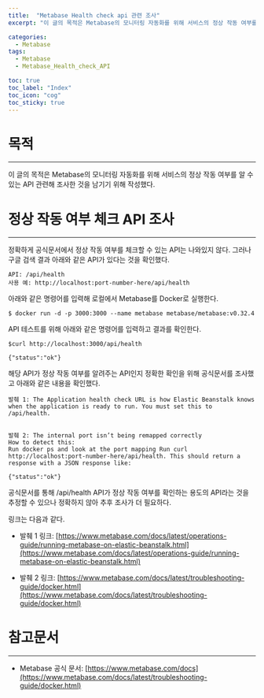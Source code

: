 ```yaml
---
title:  "Metabase Health check api 관련 조사"
excerpt: "이 글의 목적은 Metabase의 모니터링 자동화를 위해 서비스의 정상 작동 여부를 알 수 있는 API 관련해 조사한 것을 남기기 위해 작성했다. "

categories:
  - Metabase
tags:
  - Metabase
  - Metabase_Health_check_API

toc: true
toc_label: "Index"
toc_icon: "cog"
toc_sticky: true
---
```


목적
==

* * *

이 글의 목적은 Metabase의 모니터링 자동화를 위해 서비스의 정상 작동 여부를 알 수 있는 API 관련해 조사한 것을 남기기 위해 작성했다. 

정상 작동 여부 체크 API 조사
==================

* * *

정확하게 공식문서에서 정상 작동 여부를 체크할 수 있는 API는 나와있지 않다. 그러나 구글 검색 결과 아래와 같은 API가 있다는 것을 확인했다. 

```
API: /api/health
사용 예: http://localhost:port-number-here/api/health
```

아래와 같은 명령어를 입력해 로컬에서 Metabase를 Docker로 실행한다.

```
$ docker run -d -p 3000:3000 --name metabase metabase/metabase:v0.32.4
```

API 테스트를 위해 아래와 같은 명령어를 입력하고 결과를 확인한다. 

```
$curl http://localhost:3000/api/health

{"status":"ok"}
```

해당 API가 정상 작동 여부를 알려주는 API인지 정확한 확인을 위해 공식문서를 조사했고 아래와 같은 내용을 확인했다. 

```
발췌 1: The Application health check URL is how Elastic Beanstalk knows when the application is ready to run. You must set this to /api/health.


발췌 2: The internal port isn’t being remapped correctly
How to detect this:
Run docker ps and look at the port mapping Run curl http://localhost:port-number-here/api/health. This should return a response with a JSON response like:

{"status":"ok"}
```

공식문서를 통해 /api/health API가 정상 작동 여부를 확인하는 용도의 API라는 것을 추정할 수 있으나 정확하지 않아 추후 조사가 더 필요하다. 

링크는 다음과 같다. 

*   발췌 1 링크: [https://www.metabase.com/docs/latest/operations-guide/running-metabase-on-elastic-beanstalk.html](https://www.metabase.com/docs/latest/operations-guide/running-metabase-on-elastic-beanstalk.html)
    
*   발췌 2 링크: [https://www.metabase.com/docs/latest/troubleshooting-guide/docker.html](https://www.metabase.com/docs/latest/troubleshooting-guide/docker.html)
    

참고문서
====

* * *

*   Metabase 공식 문서: [https://www.metabase.com/docs](https://www.metabase.com/docs/latest/troubleshooting-guide/docker.html)